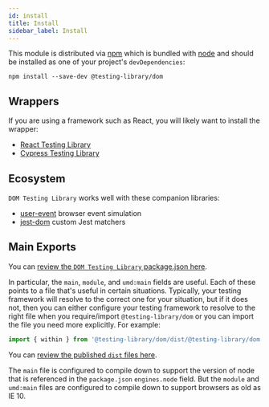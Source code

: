 ```yaml
---
id: install
title: Install
sidebar_label: Install
---
```


This module is distributed via [npm][npm] which is bundled with [node][node] and
should be installed as one of your project's `devDependencies`:

```
npm install --save-dev @testing-library/dom
```

## Wrappers

If you are using a framework such as React, you will likely want to install the
wrapper:

- [React Testing Library](react-testing-library/intro.md)
- [Cypress Testing Library](cypress-testing-library/intro.md)

## Ecosystem

`DOM Testing Library` works well with these companion libraries:

- [user-event](ecosystem-user-event.md) browser event simulation
- [jest-dom](ecosystem-jest-dom.md) custom Jest matchers

## Main Exports

You can
[review the `DOM Testing Library` package.json here](https://unpkg.com/@testing-library/dom/package.json).

In particular, the `main`, `module`, and `umd:main` fields are useful. Each of
these points to a file that's useful in certain situations. Typically, your
testing framework will resolve to the correct one for your situation, but if it
does not, then you can either configure your testing framework to resolve to the
right file when you require/import `@testing-library/dom` or you can import the
file you need more explicitly. For example:

```js
import { within } from '@testing-library/dom/dist/@testing-library/dom.umd.js'
```

You can
[review the published `dist` files here](https://unpkg.com/@testing-library/dom/dist/).

The `main` file is configured to compile down to support the version of node
that is referenced in the `package.json` `engines.node` field. But the `module`
and `umd:main` files are configured to compile down to support browsers as old
as IE 10.

<!--
Links
-->

[npm]: https://www.npmjs.com/
[node]: https://nodejs.org
